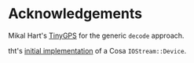Acknowledgements
==========
Mikal Hart's [TinyGPS](https://github.com/mikalhart/TinyGPS) for the generic `decode` approach.

tht's [initial implementation](http://forum.arduino.cc/index.php?topic=150299.msg1863220#msg1863220) of a Cosa `IOStream::Device`.

